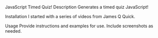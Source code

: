 JavaScript Timed Quiz!
Description
Generates a timed quiz JavaScript!

Installation
I started with a series of videos from James Q Quick.

Usage
Provide instructions and examples for use. Include screenshots as needed.

